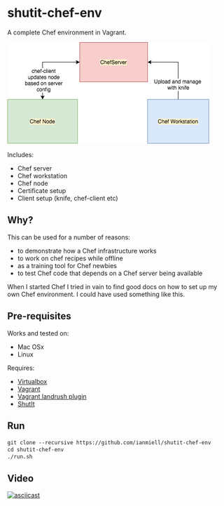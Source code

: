 # shutit-chef-env

A complete Chef environment in Vagrant. 

![ShutIt Chef Env](https://raw.githubusercontent.com/ianmiell/shutit-chef-env/master/shutit-chef-env-1.png)

Includes:

- Chef server
- Chef workstation
- Chef node
- Certificate setup
- Client setup (knife, chef-client etc)

## Why?

This can be used for a number of reasons:

- to demonstrate how a Chef infrastructure works
- to work on chef recipes while offline
- as a training tool for Chef newbies
- to test Chef code that depends on a Chef server being available

When I started Chef I tried in vain to find good docs on how to set up my own Chef environment. I could have used something like this.


## Pre-requisites

Works and tested on:

- Mac OSx
- Linux

Requires:

- [Virtualbox](https://www.virtualbox.org/wiki/Downloads)
- [Vagrant](https://www.vagrantup.com)
- [Vagrant landrush plugin](https://github.com/vagrant-landrush/landrush#installation)
- [ShutIt](https://ianmiell.github.io/shutit)

## Run

```
git clone --recursive https://github.com/ianmiell/shutit-chef-env
cd shutit-chef-env
./run.sh
```


## Video

[![asciicast](https://asciinema.org/a/hkos3EPsTscvN5y7FJnfOliXA.png)](https://asciinema.org/a/hkos3EPsTscvN5y7FJnfOliXA)
